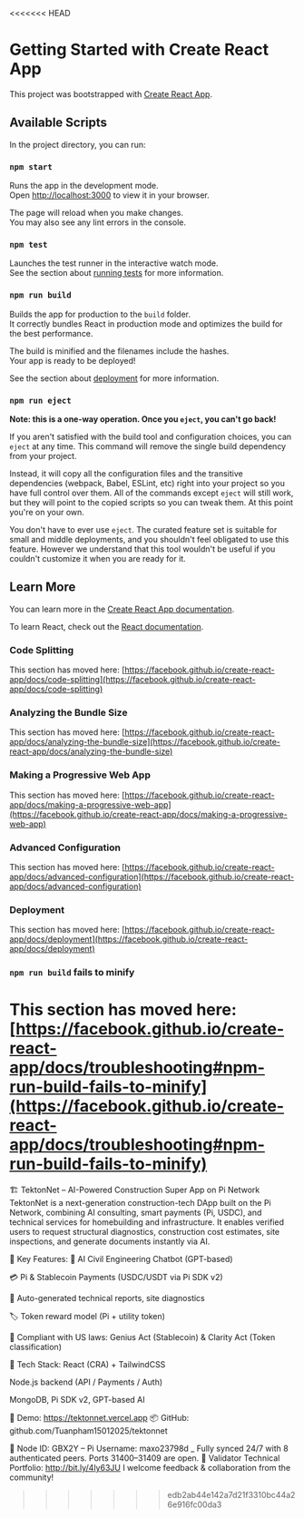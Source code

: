 <<<<<<< HEAD
# Getting Started with Create React App

This project was bootstrapped with [Create React App](https://github.com/facebook/create-react-app).

## Available Scripts

In the project directory, you can run:

### `npm start`

Runs the app in the development mode.\
Open [http://localhost:3000](http://localhost:3000) to view it in your browser.

The page will reload when you make changes.\
You may also see any lint errors in the console.

### `npm test`

Launches the test runner in the interactive watch mode.\
See the section about [running tests](https://facebook.github.io/create-react-app/docs/running-tests) for more information.

### `npm run build`

Builds the app for production to the `build` folder.\
It correctly bundles React in production mode and optimizes the build for the best performance.

The build is minified and the filenames include the hashes.\
Your app is ready to be deployed!

See the section about [deployment](https://facebook.github.io/create-react-app/docs/deployment) for more information.

### `npm run eject`

**Note: this is a one-way operation. Once you `eject`, you can't go back!**

If you aren't satisfied with the build tool and configuration choices, you can `eject` at any time. This command will remove the single build dependency from your project.

Instead, it will copy all the configuration files and the transitive dependencies (webpack, Babel, ESLint, etc) right into your project so you have full control over them. All of the commands except `eject` will still work, but they will point to the copied scripts so you can tweak them. At this point you're on your own.

You don't have to ever use `eject`. The curated feature set is suitable for small and middle deployments, and you shouldn't feel obligated to use this feature. However we understand that this tool wouldn't be useful if you couldn't customize it when you are ready for it.

## Learn More

You can learn more in the [Create React App documentation](https://facebook.github.io/create-react-app/docs/getting-started).

To learn React, check out the [React documentation](https://reactjs.org/).

### Code Splitting

This section has moved here: [https://facebook.github.io/create-react-app/docs/code-splitting](https://facebook.github.io/create-react-app/docs/code-splitting)

### Analyzing the Bundle Size

This section has moved here: [https://facebook.github.io/create-react-app/docs/analyzing-the-bundle-size](https://facebook.github.io/create-react-app/docs/analyzing-the-bundle-size)

### Making a Progressive Web App

This section has moved here: [https://facebook.github.io/create-react-app/docs/making-a-progressive-web-app](https://facebook.github.io/create-react-app/docs/making-a-progressive-web-app)

### Advanced Configuration

This section has moved here: [https://facebook.github.io/create-react-app/docs/advanced-configuration](https://facebook.github.io/create-react-app/docs/advanced-configuration)

### Deployment

This section has moved here: [https://facebook.github.io/create-react-app/docs/deployment](https://facebook.github.io/create-react-app/docs/deployment)

### `npm run build` fails to minify

This section has moved here: [https://facebook.github.io/create-react-app/docs/troubleshooting#npm-run-build-fails-to-minify](https://facebook.github.io/create-react-app/docs/troubleshooting#npm-run-build-fails-to-minify)
=======
🏗️ TektonNet – AI-Powered Construction Super App on Pi Network
TektonNet is a next-generation construction-tech DApp built on the Pi Network, combining AI consulting, smart payments (Pi, USDC), and technical services for homebuilding and infrastructure. It enables verified users to request structural diagnostics, construction cost estimates, site inspections, and generate documents instantly via AI.

🔹 Key Features:
🧠 AI Civil Engineering Chatbot (GPT-based)

💳 Pi & Stablecoin Payments (USDC/USDT via Pi SDK v2)

📄 Auto-generated technical reports, site diagnostics

🏷 Token reward model (Pi + utility token)

🔐 Compliant with US laws: Genius Act (Stablecoin) & Clarity Act (Token classification)

🔧 Tech Stack:
React (CRA) + TailwindCSS

Node.js backend (API / Payments / Auth)

MongoDB, Pi SDK v2, GPT-based AI

🔗 Demo: https://tektonnet.vercel.app
📦 GitHub: github.com/Tuanpham15012025/tektonnet

🔧 Node ID: GBX2Y – Pi Username: maxo23798d _ Fully synced 24/7 with 8 authenticated peers. Ports 31400–31409 are open.
📎 Validator Technical Portfolio: http://bit.ly/4ly63JU
I welcome feedback & collaboration from the community!
>>>>>>> edb2ab44e142a7d21f3310bc44a26e916fc00da3
